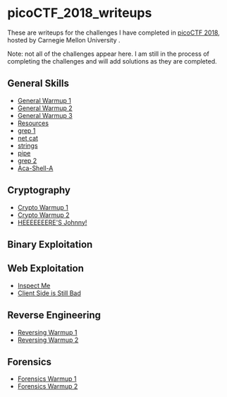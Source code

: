 # picoCTF_2018_writeups
These are writeups for the challenges I have completed in [picoCTF 2018](https://picoctf.com/ "PicoCTF"), hosted by Carnegie Mellon University .

Note: not all of the challenges appear here. I am still in the process of completing the challenges and will add solutions as they are completed.

## General Skills
- [General Warmup 1](https://github.com/craitano/picoCTF_2018_writeups/blob/master/GeneralSkills/General_Warmup_1.md)
- [General Warmup 2](https://github.com/craitano/picoCTF_2018_writeups/blob/master/GeneralSkills/General_Warmup_2.md)
- [General Warmup 3](https://github.com/craitano/picoCTF_2018_writeups/blob/master/GeneralSkills/General_Warmup_3.md)
- [Resources](https://github.com/craitano/picoCTF_2018_writeups/blob/master/GeneralSkills/Resources.md)
- [grep 1](https://github.com/craitano/picoCTF_2018_writeups/blob/master/GeneralSkills/grep_1.md)
- [net cat](https://github.com/craitano/picoCTF_2018_writeups/blob/master/GeneralSkills/net_cat.md)
- [strings](https://github.com/craitano/picoCTF_2018_writeups/blob/master/GeneralSkills/strings.md)
- [pipe](https://github.com/craitano/picoCTF_2018_writeups/blob/master/GeneralSkills/pipe.md)
- [grep 2](https://github.com/craitano/picoCTF_2018_writeups/blob/master/GeneralSkills/grep_2.md)
- [Aca-Shell-A](https://github.com/craitano/picoCTF_2018_writeups/blob/master/GeneralSkills/Aca-Shell-A.md)

## Cryptography
- [Crypto Warmup 1](https://github.com/craitano/picoCTF_2018_writeups/blob/master/Cryptography/Crypto_Warmup_1.md)
- [Crypto Warmup 2](https://github.com/craitano/picoCTF_2018_writeups/blob/master/Cryptography/Crypto_Warmup_2.md)
- [HEEEEEEERE'S Johnny!](https://github.com/craitano/picoCTF_2018_writeups/blob/master/Cryptography/HEEEEEEERES_Johnny.md)

## Binary Exploitation

## Web Exploitation
- [Inspect Me](https://github.com/craitano/picoCTF_2018_writeups/blob/master/WebExploitation/Inspect_Me.md)
- [Client Side is Still Bad](https://github.com/craitano/picoCTF_2018_writeups/blob/master/WebExploitation/Client_Side_is_Still_Bad.md)

## Reverse Engineering
- [Reversing Warmup 1](https://github.com/craitano/picoCTF_2018_writeups/blob/master/ReverseEngineering/Reversing_Warmup_1.md)
- [Reversing Warmup 2](https://github.com/craitano/picoCTF_2018_writeups/blob/master/ReverseEngineering/Reversing_Warmup_2.md)

## Forensics
- [Forensics Warmup 1](https://github.com/craitano/picoCTF_2018_writeups/blob/master/Forensics/Forensics_Warmup_1.md)
- [Forensics Warmup 2](https://github.com/craitano/picoCTF_2018_writeups/blob/master/Forensics/Forensics_Warmup_2.md)
